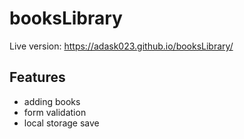 # booksLibrary

Live version: https://adask023.github.io/booksLibrary/

## Features
- adding books
- form validation
- local storage save
